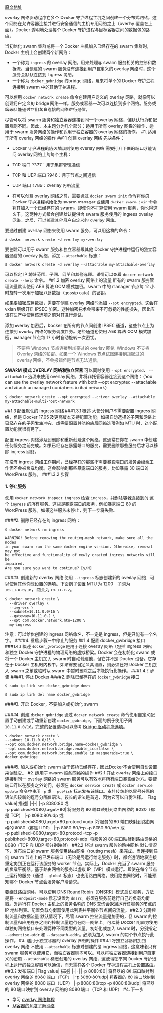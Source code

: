 [原文地址](https://docs.docker.com/network/overlay/)

overlay 网络驱动程序在多个 Docker 守护进程主机之间创建一个分布式网络。这个网络在允许容器连接并进行安全通信的主机专用网络之上（overlay 覆盖在上面）。Docker 透明地处理每个 Docker 守护进程与目标容器之间的数据包的路由。

当初始化 swarm 集群或将一个 Docker 主机加入已经存在的 swarm 集群时，Docker 主机上会创建两个新网络：
- 一个称为 `ingress` 的 overlay 网络，用来处理与 swarm 服务相关的控制和数据流。当创建的 swarm 服务没有连接到用户自定义的 overlay 网络时，这个服务会默认连接到 ingress 网络。
- 一个称为 `docker_gwbridge` 的bridge 网络，用来将单个的 Docker 守护进程连接到 swarm 中的其他守护进程。

可以使用 `docker network create` 命令创建用户定义的 overlay 网络，就像可以创建用户定义的 bridge 网络一样。服务或容器一次可以连接到多个网络。服务或容器只能通过它们各自连接的网络进行通信。

尽管可以将 swarm 服务和独立容器连接到同一个 overlay 网络，但默认行为和配置规则不同。因此，本主题分为几个部分：适用于所有 overlay 网络的操作、适用于 swarm 服务网络的操作和适用于独立容器的 overlay 网络的操作。
#1. 适用于所有 overlay 网络的操作
##1.1 创建 overlay 网络
先决条件：

- Docker 守护进程的防火墙规则使用 overlay 网络
需要打开下面的端口才能访问 overlay 网络上的每个主机：
 - TCP 端口 2377：用于集群管理通信
 - TCP 和 UDP 端口 7946：用于节点之间通信
 - UDP 端口 4789：overlay 网络流量

- 在可以创建 overlay 网络之前，需要通过 `docker swarm init` 命令将你的 Docker 守护进程初始化为 swarm manager 或使用 `docker swarm join` 命令将其加入一个已经存在的 swarm。即使你不打算使用 swarm 服务，你也得这么干。这两种方式都会创建默认提供给 swarm 服务使用的 ingress overlay 网络。之后，可以创建其他用户自定义的 overlay 网络。

要通过创建 overlay 网络来使用 swarm 服务，可以用这样的命令：
```
$ docker network create -d overlay my-overlay
```
要创建可以用于 swarm 服务和独立容器跟其他 Docker 守护进程中运行的独立容器通信的 overlay 网络，添加 `--attachable` 标志：
```
$ docker network create -d overlay --attachable my-attachable-overlay
```
可以指定 IP 地址范围、子网、网关和其他选项。详情可以查看 `docker network create --help` 命令。
##1.2 加密 overlay 网络上的流量
所有的 swarm 服务管理流量默认使用 AES 算法 GCM 模式加密。swarm 中的 manager 节点每 12 小时旋转一次用于加密八卦数据（gossip data）的密钥。

如果要加密应用数据，需要在创建 overlay 网络时添加 `--opt encrypted`。这会在 vxlan 层级开启 IPSEC 加密。这种加密技术会带来不可忽视的性能损失，因此应该在生产中使用该选项之前对其进行测试。

添加 overlay 加密后，Docker 在所有的节点间创建 IPSEC 通道，这些节点上为连接到 overlay 网络的服务调度任务。这些通道也使用 AES 算法 GCM 模式加密，manager 节点每 12 小时自动旋转一次密钥。
>不要将 Windows 节点连接到加密过的 overlay 网络.
Windows 不支持 Overlay 网络的加密。如果一个 Windows 节点试图连接到加密过的 overlay 网络，不会报错但是节点无法通信。

**SWARM 模式 OVERLAY 网络和独立容器**
可以同时使用 `--opt encrypted`、 `--attachable` 选项来使用 overlay 网络，并将非托管容器连接到这个网络：（You can use the overlay network feature with both --opt encrypted --attachable and attach unmanaged containers to that network）
```
$ docker network create --opt encrypted --driver overlay --attachable my-attachable-multi-host-network
```
##1.3 配置默认的 ingress 网络
###1.3.1 概述
大部分用户不需要配置 ingress 网络，但是 Docker 17.05 及更高版本支持配置功能。如果自动选择的子网和网络上已经存在的子网发生冲突，或需要配置其他的底层网络选项例如 MTU 时，这个配置功能就很有用了。

配置 ingress 网络涉及到删除和重新创建这个网络。这通常在你在 swarm 中创建任何服务之前完成。如果已经存在暴露端口的服务，需要删除那些服务后才可以移除 ingress 网络。

在没有 ingress 网络工作期间，已经存在的那些不需要暴露端口的服务会继续工作但不会被负载均衡。这会影响到那些暴露端口的服务，比如暴露 80 端口的 WordPress 服务。
###1.3.2 步骤
#### 1. 停止服务
使用 `docker network inspect ingress` 检查 `ingress`，并删除容器连接到的 这个 `ingress` 的所有服务。这些是暴露端口的服务，例如暴露端口 80 的 WordPress 服务。如果这些服务未停止，则下一步将失败。

####2. 删除已经存在的 ingress 网络：
```
$ docker network rm ingress

WARNING! Before removing the routing-mesh network, make sure all the nodes
in your swarm run the same docker engine version. Otherwise, removal may not
be effective and functionality of newly created ingress networks will be
impaired.
Are you sure you want to continue? [y/N]

```
####3. 创建新的 overlay 网络
使用 `--ingress` 标志创建新的 overlay 网络，可以使用其他你想设置的选项。下面例子设置 MTU 为 1200，子网为 `10.11.0.0/16`， 网关为 `10.11.0.2`。
```
$ docker network create \
  --driver overlay \
  --ingress \
  --subnet=10.11.0.0/16 \
  --gateway=10.11.0.2 \
  --opt com.docker.network.mtu=1200 \
  my-ingress
```
注意：可以给你创建的 ingress 网络命名，不一定是 ingress，但是只能有一个名字。
####4. 重启步骤一中停止的服务
##1.4 配置 docker_gwbridge 接口
###1.4.1 概述
`docker_gwbridge` 是用于连接 overlay 网络（包括 ingress 网络）和独立 Docker 守护进程的物理网络的虚拟桥梁。Docker 会在初始化 swarm 或将一个 Docker 主机加入 swarm 时自动创建他，但它并不是 Docker 设备。它存在于 Docker 主机的内核中。如果需要自定义其设置，则必须在将 Docker 主机加入 swarm 之前或临时从 swarm 中暂时删除之后才能执行此操作。
###1.4.2 步骤
####1. 停止 Docker
####2. 删除已经存在的 `docker_gwbridge` 接口
```
$ sudo ip link set docker_gwbridge down

$ sudo ip link del name docker_gwbridge
```
####3. 开启 Docker，不要加入或初始化 swarm

####4. 创建 `docker_gwbridge`
通过 `docker network create` 命令使用自定义配置手动创建或手动重新创建 `docker_gwbridge`。下面的例子使用子网 `10.11.0.0/16`。完整的配置选项可以参考 [Bridge 驱动程序选项](https://docs.docker.com/engine/reference/commandline/network_create/#bridge-driver-options)。
```
$ docker network create \
--subnet 10.11.0.0/16 \
--opt com.docker.network.bridge.name=docker_gwbridge \
--opt com.docker.network.bridge.enable_icc=false \
--opt com.docker.network.bridge.enable_ip_masquerade=true \
docker_gwbridge
```
####5. 加入或初始化 swarm
由于该桥已经存在，因此Docker不会使用自动设置来创建它。
#2. 适用于 swarm 服务网络的操作
##2.1 开放  overlay 网络上的接口
连接到同一 overlay 网络的 swarm 服务可以有效地将所有端口暴露给对方。要使端口可以在服务之外访问，必须在 `docker service create` 或 `docker service update` 命令中使用 `-p` 或 `--publish` 标志发布该端口。支持传统的以冒号分隔的语法和较新的逗号分隔值语法。较长的语法是首选，因为它可以自我注释。
|Flag value|  描述|
|-|-|
|-p 8080:80 或 <br/> -p published=8080,target=80|  将服务的 80 端口映射到路由网格的 8080（都是 TCP）
|-p 8080:80/udp 或 <br/> -p published=8080,target=80,protocol=udp  |将服务的 80 端口映射到路由网格的 8080（都是 UDP）
|-p 8080:80/tcp -p 8080:80/udp 或 <br/> -p published=8080,target=80,protocol=tcp -p published=8080,target=80,protocol=udp| 将服务的 80 端口映射到路由网格的 8080（TCP 和 UDP 都分别映射）
##2.2 绕过 swarm 服务的路由网格
默认情况下，发布端口的 swarm 服务使用路由网格（routing mesh）来完成。当连接到任何 swarm 节点上的已发布端口（无论是否运行给定服务）时，都会透明地将连接重定向到正在运行该服务的 worker 节点。实际上，Docker 充当了 swarm 服务的负载平衡器。基于路由网格的服务以虚拟 IP（VIP）模式运行。即使在每个节点上运行的服务（通过 `--global` 标志）也使用路由网格。使用路由网格时，不能预知哪个 Docker 节点会服务客户端请求。

要绕过路由网格，可以使用 DNS Round Robin（DNSRR）模式启动服务，方法是将 `--endpoint-mode` 标志设置为 `dnsrr`。必须在服务前运行自己的负载均衡器。对运行在 Docker 主机上的服务名称的 DNS 查询会返回运行该服务的节点的 IP 地址列表。配置负载均衡器使用此列表并平衡各节点间的流量。
##2.3 分离控制流量和数据流量
默认情况下，尽管 swarm 控制流量是加密的，但 swarm 的控制流量和应用程序之间的控制流量运行在同一网络上。可以将 Docker 配置为使用单独的网络接口来处理两种不同类型的流量。初始化或加入 swarm 时，分别指定 `--advertise-addr` 和 `--datapath-addr`。必须为加入 swarm 的每个节点执行此操作。
#3. 适用于独立容器的 overlay 网络的操作
##3.1 将独立容器附加到 overlay 网络
不使用 `--attachable` 标志时创建的是 ingress 网络，这意味着只有 swarm 服务可以使用它，而独立容器则不可以。可以将独立容器连接到用户自定义的使用 `--attachable` 标志创建的 overlay 网络。这使得在不同 Docker 守护进程上运行的独立容器可以通信，而无需在各个 Docker 守护进程主机上设置路由。
##3.2 发布端口
|Flag value|  描述|
|-|-|
|-p 8080:80|  将容器的 80 端口映射到 overlay 网络的 8080 端口（TCP）
|-p 8080:80/udp|  将容器的 80 端口映射到 overlay 网络的 8080 端口（UDP）
|-p 8080:80/tcp -p 8080:80/udp| 将容器的 80 端口映射到 overlay 网络的 8080 端口（TCP 和 UDP）
#4. 下一步
- 学习 [overlay 网络教程](https://docs.docker.com/network/network-tutorial-overlay/)
- [从容器的角度了解网络](https://docs.docker.com/config/containers/container-networking/)